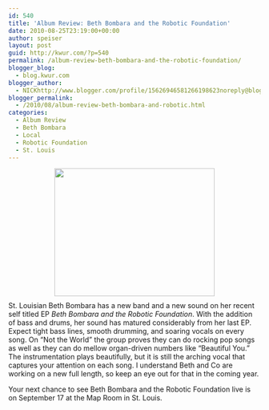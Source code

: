 ```yaml
---
id: 540
title: 'Album Review: Beth Bombara and the Robotic Foundation'
date: 2010-08-25T23:19:00+00:00
author: speiser
layout: post
guid: http://kwur.com/?p=540
permalink: /album-review-beth-bombara-and-the-robotic-foundation/
blogger_blog:
  - blog.kwur.com
blogger_author:
  - NICKhttp://www.blogger.com/profile/15626946581266198623noreply@blogger.com
blogger_permalink:
  - /2010/08/album-review-beth-bombara-and-robotic.html
categories:
  - Album Review
  - Beth Bombara
  - Local
  - Robotic Foundation
  - St. Louis
---
```

<div class="pf-content">
  <p>
    <a onblur="try {parent.deselectBloggerImageGracefully();} catch(e) {}" href="http://3.bp.blogspot.com/_UpnALNoBX88/THWoN4ZonyI/AAAAAAAAAhE/ZtsSxC-u3ww/s1600/beth.jpg"><img style="display:block; margin:0px auto 10px; text-align:center;cursor:pointer; cursor:hand;width: 320px; height: 255px;" src="http://3.bp.blogspot.com/_UpnALNoBX88/THWoN4ZonyI/AAAAAAAAAhE/ZtsSxC-u3ww/s320/beth.jpg" border="0" alt=""id="BLOGGER_PHOTO_ID_5509494675589340962" /></a>St. Louisian Beth Bombara has a new band and a new sound on her recent self titled EP <span style="font-style:italic;">Beth Bombara and the Robotic Foundation</span>. With the addition of bass and drums, her sound has matured considerably from her last EP. Expect tight bass lines, smooth drumming, and soaring vocals on every song. On “Not the World” the group proves they can do rocking pop songs as well as they can do mellow organ-driven numbers like “Beautiful You.” The instrumentation plays beautifully, but it is still the arching vocal that captures your attention on each song. I understand Beth and Co are working on a new full length, so keep an eye out for that in the coming year.
  </p>
  
  <p>
    Your next chance to see Beth Bombara and the Robotic Foundation live is on September 17 at the Map Room in St. Louis.
  </p>
</div>